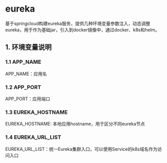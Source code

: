 # eureka
基于springcloud构建eureka服务，提供几种环境变量参数注入，动态调整eureka，用于作为基础jar，引入到docker镜像中，通过docker、k8s和helm。

## 1. 环境变量说明
### 1.1 APP_NAME
APP_NAME：应用名
### 1.2 APP_PORT
APP_PORT：应用端口
### 1.3 EUREKA_HOSTNAME
EUREKA_HOSTNAME: 本地应用hostname，用于区分不同eureka节点
### 1.4 EUREKA_URL_LIST
EUREKA_URL_LIST：统一Eureka集群入口，可以使用Service的k8s域名作为访问入口

